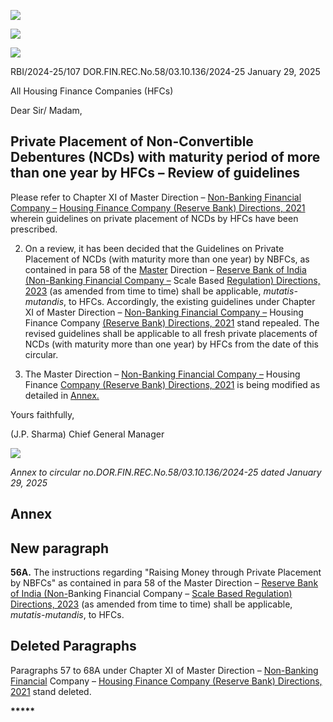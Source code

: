 ![](_page_0_Picture_0.jpeg)

![](_page_0_Picture_1.jpeg)

![](_page_0_Picture_2.jpeg)

RBI/2024-25/107 DOR.FIN.REC.No.58/03.10.136/2024-25 January 29, 2025

All Housing Finance Companies (HFCs)

Dear Sir/ Madam,

## **Private Placement of Non-Convertible Debentures (NCDs) with maturity period of more than one year by HFCs – Review of guidelines**

Please refer to Chapter XI of Master Direction – [Non-Banking Financial Company –](https://www.rbi.org.in/Scripts/BS_ViewMasDirections.aspx?id=12030) [Housing Finance Company \(Reserve Bank\) Directions, 2021](https://www.rbi.org.in/Scripts/BS_ViewMasDirections.aspx?id=12030) wherein guidelines on private placement of NCDs by HFCs have been prescribed.

2. On a review, it has been decided that the Guidelines on Private Placement of NCDs (with maturity more than one year) by NBFCs, as contained in para 58 of the [Master](https://www.rbi.org.in/Scripts/BS_ViewMasDirections.aspx?id=12550)  Direction – [Reserve Bank of India \(Non-Banking Financial Company –](https://www.rbi.org.in/Scripts/BS_ViewMasDirections.aspx?id=12550) Scale Based [Regulation\) Directions, 2023](https://www.rbi.org.in/Scripts/BS_ViewMasDirections.aspx?id=12550) (as amended from time to time) shall be applicable, *mutatis-mutandis*, to HFCs. Accordingly, the existing guidelines under Chapter XI of Master Direction – [Non-Banking Financial Company –](https://www.rbi.org.in/Scripts/BS_ViewMasDirections.aspx?id=12030) Housing Finance Company [\(Reserve Bank\) Directions, 2021](https://www.rbi.org.in/Scripts/BS_ViewMasDirections.aspx?id=12030) stand repealed. The revised guidelines shall be applicable to all fresh private placements of NCDs (with maturity more than one year) by HFCs from the date of this circular.

3. The Master Direction – [Non-Banking Financial Company –](https://www.rbi.org.in/Scripts/BS_ViewMasDirections.aspx?id=12030) Housing Finance [Company \(Reserve Bank\) Directions, 2021](https://www.rbi.org.in/Scripts/BS_ViewMasDirections.aspx?id=12030) is being modified as detailed in [Annex.](#page-1-0)

Yours faithfully,

(J.P. Sharma) Chief General Manager

![](_page_1_Picture_0.jpeg)

<span id="page-1-0"></span>*Annex to circular no.DOR.FIN.REC.No.58/03.10.136/2024-25 dated January 29, 2025*

## **Annex**

## **New paragraph**

**56A.** The instructions regarding "Raising Money through Private Placement by NBFCs" as contained in para 58 of the Master Direction – [Reserve Bank of India \(Non-](https://www.rbi.org.in/Scripts/BS_ViewMasDirections.aspx?id=12550)Banking Financial Company – [Scale Based Regulation\) Directions, 2023](https://www.rbi.org.in/Scripts/BS_ViewMasDirections.aspx?id=12550) (as amended from time to time) shall be applicable, *mutatis-mutandis*, to HFCs.

## **Deleted Paragraphs**

Paragraphs 57 to 68A under Chapter XI of Master Direction – [Non-Banking Financial](https://www.rbi.org.in/Scripts/BS_ViewMasDirections.aspx?id=12030)  Company – [Housing Finance Company \(Reserve Bank\) Directions, 2021](https://www.rbi.org.in/Scripts/BS_ViewMasDirections.aspx?id=12030) stand deleted.

**\*\*\*\*\***